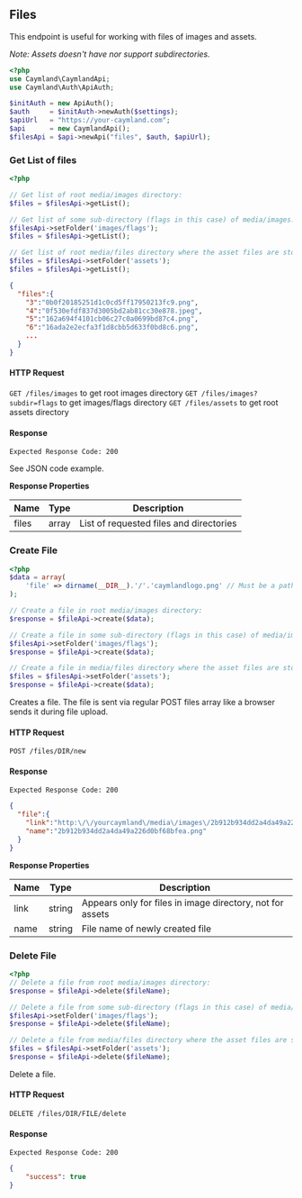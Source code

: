 ## Files
This endpoint is useful for working with files of images and assets.

_Note: Assets doesn't have nor support subdirectories._

```php
<?php
use Caymland\CaymlandApi;
use Caymland\Auth\ApiAuth;

$initAuth = new ApiAuth();
$auth     = $initAuth->newAuth($settings);
$apiUrl   = "https://your-caymland.com";
$api      = new CaymlandApi();
$filesApi = $api->newApi("files", $auth, $apiUrl);
```

### Get List of files
```php
<?php

// Get list of root media/images directory:
$files = $filesApi->getList();

// Get list of some sub-directory (flags in this case) of media/images:
$filesApi->setFolder('images/flags');
$files = $filesApi->getList();

// Get list of root media/files directory where the asset files are stored:
$files = $filesApi->setFolder('assets');
$files = $filesApi->getList();
```
```json
{  
  "files":{  
    "3":"0b0f20185251d1c0cd5ff17950213fc9.png",
    "4":"0f530efdf837d3005bd2ab81cc30e878.jpeg",
    "5":"162a694f4101cb06c27c0a0699bd87c4.png",
    "6":"16ada2e2ecfa3f1d8cbb5d633f0bd8c6.png",
    ...
  }
}
```

#### HTTP Request

`GET /files/images` to get root images directory
`GET /files/images?subdir=flags` to get images/flags directory
`GET /files/assets` to get root assets directory

#### Response

`Expected Response Code: 200`

See JSON code example.

**Response Properties**

Name|Type|Description
----|----|-----------
files|array|List of requested files and directories

### Create File
```php
<?php
$data = array(
    'file' => dirname(__DIR__).'/'.'caymlandlogo.png' // Must be a path to an existing file
);

// Create a file in root media/images directory:
$response = $fileApi->create($data);

// Create a file in some sub-directory (flags in this case) of media/images:
$filesApi->setFolder('images/flags');
$response = $fileApi->create($data);

// Create a file in media/files directory where the asset files are stored:
$files = $filesApi->setFolder('assets');
$response = $fileApi->create($data);
```
Creates a file. The file is sent via regular POST files array like a browser sends it during file upload.

#### HTTP Request

`POST /files/DIR/new`

#### Response

`Expected Response Code: 200`
```json
{  
  "file":{  
    "link":"http:\/\/yourcaymland\/media\/images\/2b912b934dd2a4da49a226d0bf68bfea.png",
    "name":"2b912b934dd2a4da49a226d0bf68bfea.png"
  }
}
```

**Response Properties**

Name|Type|Description
----|----|-----------
link|string|Appears only for files in image directory, not for assets
name|string|File name of newly created file

### Delete File
```php
<?php
// Delete a file from root media/images directory:
$response = $fileApi->delete($fileName);

// Delete a file from some sub-directory (flags in this case) of media/images:
$filesApi->setFolder('images/flags');
$response = $fileApi->delete($fileName);

// Delete a file from media/files directory where the asset files are stored:
$files = $filesApi->setFolder('assets');
$response = $fileApi->delete($fileName);
```
Delete a file.

#### HTTP Request

`DELETE /files/DIR/FILE/delete`

#### Response

`Expected Response Code: 200`
```json
{
    "success": true
}
```
